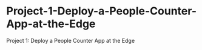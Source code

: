 # Project-1-Deploy-a-People-Counter-App-at-the-Edge
Project 1: Deploy a People Counter App at the Edge
